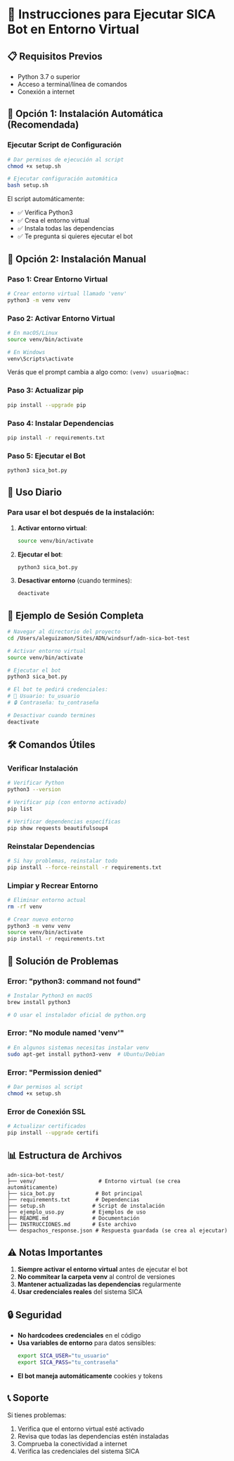 # 🚀 Instrucciones para Ejecutar SICA Bot en Entorno Virtual

## 📋 Requisitos Previos
- Python 3.7 o superior
- Acceso a terminal/línea de comandos
- Conexión a internet

## 🔧 Opción 1: Instalación Automática (Recomendada)

### Ejecutar Script de Configuración
```bash
# Dar permisos de ejecución al script
chmod +x setup.sh

# Ejecutar configuración automática
bash setup.sh
```

El script automáticamente:
- ✅ Verifica Python3
- ✅ Crea el entorno virtual
- ✅ Instala todas las dependencias
- ✅ Te pregunta si quieres ejecutar el bot

## 🔧 Opción 2: Instalación Manual

### Paso 1: Crear Entorno Virtual
```bash
# Crear entorno virtual llamado 'venv'
python3 -m venv venv
```

### Paso 2: Activar Entorno Virtual
```bash
# En macOS/Linux
source venv/bin/activate

# En Windows
venv\Scripts\activate
```

Verás que el prompt cambia a algo como: `(venv) usuario@mac:`

### Paso 3: Actualizar pip
```bash
pip install --upgrade pip
```

### Paso 4: Instalar Dependencias
```bash
pip install -r requirements.txt
```

### Paso 5: Ejecutar el Bot
```bash
python3 sica_bot.py
```

## 🎯 Uso Diario

### Para usar el bot después de la instalación:

1. **Activar entorno virtual**:
   ```bash
   source venv/bin/activate
   ```

2. **Ejecutar el bot**:
   ```bash
   python3 sica_bot.py
   ```

3. **Desactivar entorno** (cuando termines):
   ```bash
   deactivate
   ```

## 📝 Ejemplo de Sesión Completa

```bash
# Navegar al directorio del proyecto
cd /Users/aleguizamon/Sites/ADN/windsurf/adn-sica-bot-test

# Activar entorno virtual
source venv/bin/activate

# Ejecutar el bot
python3 sica_bot.py

# El bot te pedirá credenciales:
# 👤 Usuario: tu_usuario
# 🔒 Contraseña: tu_contraseña

# Desactivar cuando termines
deactivate
```

## 🛠️ Comandos Útiles

### Verificar Instalación
```bash
# Verificar Python
python3 --version

# Verificar pip (con entorno activado)
pip list

# Verificar dependencias específicas
pip show requests beautifulsoup4
```

### Reinstalar Dependencias
```bash
# Si hay problemas, reinstalar todo
pip install --force-reinstall -r requirements.txt
```

### Limpiar y Recrear Entorno
```bash
# Eliminar entorno actual
rm -rf venv

# Crear nuevo entorno
python3 -m venv venv
source venv/bin/activate
pip install -r requirements.txt
```

## 🐛 Solución de Problemas

### Error: "python3: command not found"
```bash
# Instalar Python3 en macOS
brew install python3

# O usar el instalador oficial de python.org
```

### Error: "No module named 'venv'"
```bash
# En algunos sistemas necesitas instalar venv
sudo apt-get install python3-venv  # Ubuntu/Debian
```

### Error: "Permission denied"
```bash
# Dar permisos al script
chmod +x setup.sh
```

### Error de Conexión SSL
```bash
# Actualizar certificados
pip install --upgrade certifi
```

## 📊 Estructura de Archivos

```
adn-sica-bot-test/
├── venv/                    # Entorno virtual (se crea automáticamente)
├── sica_bot.py             # Bot principal
├── requirements.txt        # Dependencias
├── setup.sh               # Script de instalación
├── ejemplo_uso.py         # Ejemplos de uso
├── README.md              # Documentación
├── INSTRUCCIONES.md       # Este archivo
└── despachos_response.json # Respuesta guardada (se crea al ejecutar)
```

## ⚠️ Notas Importantes

1. **Siempre activar el entorno virtual** antes de ejecutar el bot
2. **No commitear la carpeta venv** al control de versiones
3. **Mantener actualizadas las dependencias** regularmente
4. **Usar credenciales reales** del sistema SICA

## 🔒 Seguridad

- **No hardcodees credenciales** en el código
- **Usa variables de entorno** para datos sensibles:
  ```bash
  export SICA_USER="tu_usuario"
  export SICA_PASS="tu_contraseña"
  ```
- **El bot maneja automáticamente** cookies y tokens

## 📞 Soporte

Si tienes problemas:
1. Verifica que el entorno virtual esté activado
2. Revisa que todas las dependencias estén instaladas
3. Comprueba la conectividad a internet
4. Verifica las credenciales del sistema SICA
